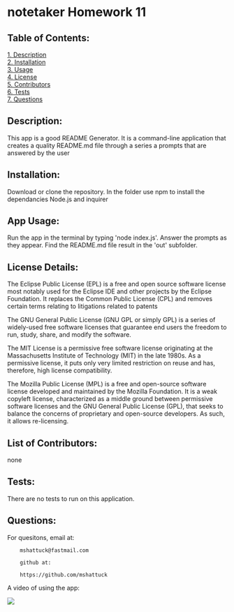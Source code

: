 # notetaker Homework 11
  
## Table of Contents:  
[1. Description](#Description)  
[2. Installation](#Installation)  
[3. Usage](#Usage)  
[4. License](#License)  
[5. Contributors](#Contributors)  
[6. Tests](#Tests)  
[7. Questions](#Questions) 
## Description:
This app is a good README Generator. It is a command-line application that creates a quality README.md file through a series a prompts that are answered by the user
## Installation:
Download or clone the repository. In the folder use npm to install the dependancies Node.js and inquirer 
## App Usage:
Run the app in the terminal by typing 'node index.js'. Answer the prompts as they appear. Find the README.md file result in the 'out' subfolder.
## License Details:  
The Eclipse Public License (EPL) is a free and open source software license most notably used for the Eclipse IDE and other projects by the Eclipse Foundation. It replaces the Common Public License (CPL) and removes certain terms relating to litigations related to patents  
  
The GNU General Public License (GNU GPL or simply GPL) is a series of widely-used free software licenses that guarantee end users the freedom to run, study, share, and modify the software. 
  
The MIT License is a permissive free software license originating at the Massachusetts Institute of Technology (MIT) in the late 1980s. As a permissive license, it puts only very limited restriction on reuse and has, therefore, high license compatibility. 
  
The Mozilla Public License (MPL) is a free and open-source software license developed and maintained by the Mozilla Foundation. It is a weak copyleft license, characterized as a middle ground between permissive software licenses and the GNU General Public License (GPL), that seeks to balance the concerns of proprietary and open-source developers. As such, it allows re-licensing.   
## List of Contributors:
none
## Tests:
There are no tests to run on this application.
## Questions:
For quesitons, email at:  

        mshattuck@fastmail.com

        github at:  
 
        https://github.com/mshattuck

A video of using the app: 

![](/images/readmegen.jpg)
